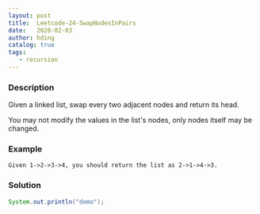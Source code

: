 ```yaml
---
layout: post
title:  Leetcode-24-SwapNodesInPairs
date:   2020-02-03
author: hding
catalog: true
tags:
   - recursion
---
```

### Description
Given a linked list, swap every two adjacent nodes and return its head.

You may not modify the values in the list's nodes, only nodes itself may be changed.


### Example
```
Given 1->2->3->4, you should return the list as 2->1->4->3.
```

### Solution
```java
System.out.println("demo");
```





























